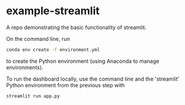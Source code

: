 # example-streamlit

A repo demonstrating the basic functionality of streamlit.

On the command line, run

```bash
conda env create -f environment.yml
```

to create the Python environment (using Anaconda to manage environments).

To run the dashboard locally, use the command line and the 'streamlit' Python environment from the previous step with

```bash
streamlit run app.py
```

